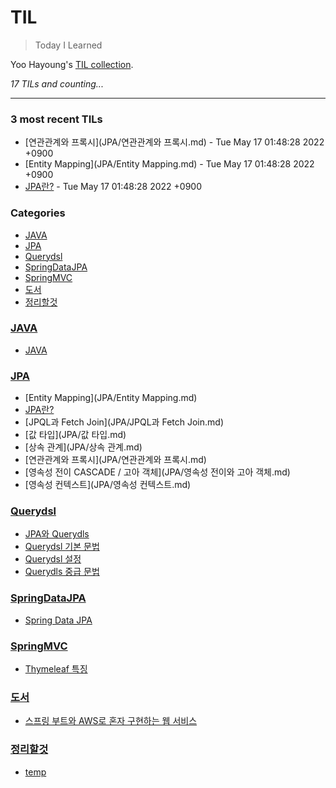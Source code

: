 # TIL
> Today I Learned

Yoo Hayoung's [TIL collection][1].


_17 TILs and counting..._

---

### 3 most recent TILs

- [연관관계와 프록시](JPA/연관관계와 프록시.md) - Tue May 17 01:48:28 2022 +0900
- [Entity Mapping](JPA/Entity Mapping.md) - Tue May 17 01:48:28 2022 +0900
- [JPA란?](JPA/JPA란?.md) - Tue May 17 01:48:28 2022 +0900

### Categories

- [JAVA](#JAVA)
- [JPA](#JPA)
- [Querydsl](#Querydsl)
- [SpringDataJPA](#SpringDataJPA)
- [SpringMVC](#SpringMVC)
- [도서](#도서)
- [정리할것](#정리할것)

### [JAVA](#JAVA)
- [JAVA](JAVA/JAVA.md)

### [JPA](#JPA)
- [Entity Mapping](JPA/Entity Mapping.md)
- [JPA란?](JPA/JPA란?.md)
- [JPQL과 Fetch Join](JPA/JPQL과 Fetch Join.md)
- [값 타입](JPA/값 타입.md)
- [상속 관계](JPA/상속 관계.md)
- [연관관계와 프록시](JPA/연관관계와 프록시.md)
- [영속성 전이 CASCADE / 고아 객체](JPA/영속성 전이와 고아 객체.md)
- [영속성 컨텍스트](JPA/영속성 컨텍스트.md)

### [Querydsl](#Querydsl)
- [JPA와 Querydls](Querydsl/JPA와_Querydsl.md)
- [Querydsl 기본 문법](Querydsl/Querydsl_기본_문법.md)
- [Querydsl 설정](Querydsl/Querydsl_설정.md)
- [Querydls 중급 문법](Querydsl/Querydsl_중급_문법.md)

### [SpringDataJPA](#SpringDataJPA)
- [Spring Data JPA](SpringDataJPA/SpringDataJPA.md)

### [SpringMVC](#SpringMVC)
- [Thymeleaf 특징](SpringMVC/Thymeleaf.md)

### [도서](#도서)
- [스프링 부트와 AWS로 혼자 구현하는 웹 서비스](도서/스프링_부트와_AWS로_혼자_구현하는_웹_서비스.md)

### [정리할것](#정리할것)
- [temp](정리할것/Learned.md)

[1]: https://github.com/YooHayoung/TIL

